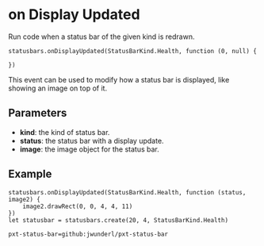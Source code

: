 # on Display Updated

Run code when a status bar of the given kind is redrawn.

```sig
statusbars.onDisplayUpdated(StatusBarKind.Health, function (0, null) {

})
```

This event can be used to modify how a status bar is displayed, like showing an image on top of it.

## Parameters

* **kind**: the kind of status bar.
* **status**: the status bar with a display update.
* **image**: the image object for the status bar.

## Example

```blocks
statusbars.onDisplayUpdated(StatusBarKind.Health, function (status, image2) {
    image2.drawRect(0, 0, 4, 4, 11)
})
let statusbar = statusbars.create(20, 4, StatusBarKind.Health)
```

```package
pxt-status-bar=github:jwunderl/pxt-status-bar
```
